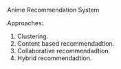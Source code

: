 Anime Recommendation System

Approaches:

1. Clustering.
2. Content based recommendadtion.
3. Collaborative recommendadtion.
4. Hybrid recommendadtion.
